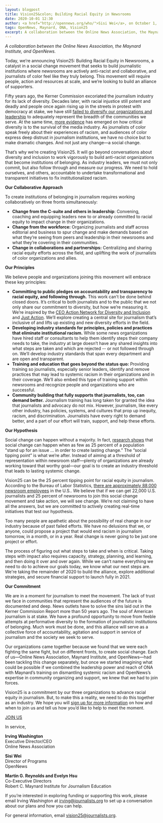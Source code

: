 ```yaml
---
layout: blogpost
title: Vision25&colon; Building Racial Equity in Newsrooms
date: 2020-10-01 12:30
author: <a href="http://opennews.org/who/">Sisi Wei</a>, on October 1, 2020
tags: OpenNews, Maynard, ONA, Vision25
excerpt: A collaboration between the Online News Association, the Maynard Institute, and OpenNews.
---
```


_A collaboration between the Online News Association, the Maynard Institute, and OpenNews._

Today, we’re announcing Vision25: Building Racial Equity in Newsrooms, a catalyst in a social change movement that seeks to build journalistic institutions where newsrooms are actively anti-racist and collaborative, and journalists of color feel like they truly belong. This movement will require people, action and resources at scale, and we’re looking to build an alliance of supporters.   

Fifty years ago, the Kerner Commission excoriated the journalism industry for its lack of diversity. Decades later, with racial injustice still potent and deadly and people once again rising up in the streets in protest with democracy at stake, we have still [failed to diversify our organizations and leadership](https://members.newsleaders.org/diversity-survey-2018) to adequately represent the breadth of the communities we serve. At the same time, [more evidence](https://www.niemanlab.org/2020/06/two-new-studies-about-media-and-diversity-can-help-newsrooms-through-their-reckoning-with-racism/) has emerged on how critical diversity is to the survival of the media industry. As journalists of color speak freely about their experiences of racism, and audiences of color express deep distrust in journalism institutions, we have no choice but to make dramatic changes. And not just any change—a social change.

That’s why we’re creating Vision25. It will go beyond conversations about diversity and inclusion to work vigorously to build anti-racist organizations that become institutions of belonging. As industry leaders, we must not only commit, but also follow through and measure our progress. We need to hold ourselves, and others, accountable to undertake transformational and transparent initiatives to fix institutionalized racism. 

**Our Collaborative Approach**

To create institutions of belonging in journalism requires working collaboratively on three fronts simultaneously:

* **Change from the C-suite and others in leadership**: Convening, coaching and equipping leaders new to or already committed to racial equity to impact change in their organizations.
* **Change from the workforce:** Organizing journalists and staff across editorial and business to spur change and make demands based on what they’re seeing from peers and leadership in their newsrooms and what they’re covering in their communities.
* **Change in collaborations and partnerships:** Centralizing and sharing racial equity efforts across the field, and uplifting the work of journalists of color organizations and allies. 

 
**Our Principles**

We believe people and organizations joining this movement will embrace these key principles:  

* **Committing to public pledges on accountability and transparency to racial equity, and following through.** This work can’t be done behind closed doors. It’s critical to both journalists and to the public that we not only share our commitment to diversity, but how we’re measuring it. We’re inspired by the [CEO Action Network for Diversity and Inclusion](https://www.ceoaction.com/) and [Just Action](https://www.justaction.co/). We’ll explore creating a central site for journalism that’s inclusive of and lifts up existing and new diversity efforts in the field. 
* **Developing industry standards for principles, policies and practices that eliminate institutional racism.** While some news organizations have hired staff or consultants to help them identify steps their company needs to take, the industry at large doesn’t have any shared insights into what steps are taken and which are rejected -- or not followed through on. We’ll develop industry standards that span every department and are open and transparent.
* **Training and education that goes beyond the status quo:** Providing training so journalists, especially senior leaders, identify and remove practices that may lead to systemic racism in their organizations and in their coverage. We’ll also embed this type of training support within newsrooms and recognize people and organizations who are successful. 
* **Community building that fully supports that journalists, too, can demand better.** Journalism training has long taken for granted the idea that journalists and advocacy do not mix. However, journalism, like every other industry, has policies, systems, and cultures that prop up inequity, racism, and discrimination. Journalists have every right to demand better, and a part of our effort will train, support, and help these efforts.

**Our Hypothesis**

Social change can happen without a majority. In fact, [research shows](https://www.psychologytoday.com/us/blog/how-behavior-spreads/201905/the-25-percent-tipping-point-social-change) that social change can happen when as few as 25 percent of a population "stand up for an issue … in order to create lasting change.” The “social tipping point” is what we’re after. Instead of aiming at a threshold of representation within newsroom staff—plenty of organizations are already working toward that worthy goal—our goal is to create an industry threshold that leads to lasting systemic change.

Vision25 can be the 25 percent tipping point for racial equity in journalism. According to the Bureau of Labor Statistics, [there are approximately 88,000 newsroom employees](https://www.pewresearch.org/fact-tank/2020/04/20/u-s-newsroom-employment-has-dropped-by-a-quarter-since-2008/) in the U.S.. We believe that if we can get 22,000 U.S. journalists and 25 percent of newsrooms to join this social change movement and take action, we will see change. We’re not claiming to have all the answers, but we are committed to actively creating real-time initiatives that test our hypothesis.  

Too many people are apathetic about the possibility of real change in our industry because of past failed efforts. We have no delusions that we, or anyone, could propose a project that would end racism in journalism tomorrow, in a month, or in a year. Real change is never going to be just one project or effort.

The process of figuring out what steps to take and when is critical. Taking steps with impact also requires capacity, strategy, planning, and learning, and then doing it over and over again. While we can’t name everything we need to do to achieve our goals today, we know what our next steps are. We're taking the remainder of 2020 to build the alliance, explore additional strategies, and secure financial support to launch fully in 2021.
 
**Our Commitment**

We are in a moment for journalism to meet the movement. The lack of trust we face in communities that represent the audiences of the future is documented and deep. News outlets have to solve the sins laid out in the Kerner Commission Report more than 50 years ago. The soul of American journalism is at stake. We have a profound opportunity to move from feeble attempts at performative diversity to the formation of journalistic institutions of belonging. Much work must be done, and this alliance will serve as a collective force of accountability, agitation and support in service of journalism and the society we seek to serve. 

Our organizations came together because we found that we were each fighting the same fight, but on different fronts, to create social change. Each of us—Online News Association, Maynard Institute, and OpenNews—had been tackling this change separately, but once we started imagining what could be possible if we combined the leadership power and reach of ONA with Maynard’s training on dismantling systemic racism and OpenNews’s expertise in community organizing and support, we knew that we had to join forces.  

Vision25 is a commitment by our three organizations to advance racial equity in journalism. But, to make this a reality, we need to do this together as an industry. We hope you will [sign up for more information](https://journalists.org/%E2%80%8Bvision25-interest-form/) on how and when to join us and tell us how you’d like to help to meet the moment.

<style type="text/css">
#join-us { max-width: 400px; margin: 40px auto; cursor:pointer; }
</style>
<a class="sidebar-button" id="join-us" href="https://journalists.org/%E2%80%8Bvision25-interest-form/">JOIN US</a>

In service, 

**Irving Washington**
<br/>Executive Director/CEO
<br/>Online News Association

**Sisi Wei**
<br/>Director of Programs
<br/>OpenNews 

**Martin G. Reynolds and Evelyn Hsu**
<br/>Co-Executive Directors
<br/>Robert C. Maynard Institute for Journalism Education

If you’re interested in exploring funding or supporting this work, please email Irving Washington at [irving@journalists.org](mailto:irving@journalists.org) to set up a conversation about our plans and how you can help. 

For general information, email [vision25@journalists.org](mailto:vision25@journalists.org).
